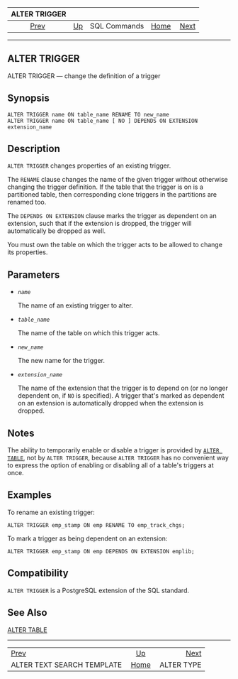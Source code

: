 <!--?xml version="1.0" encoding="UTF-8" standalone="no"?-->

|                          ALTER TRIGGER                         |                                        |              |                                                       |                                          |
| :------------------------------------------------------------: | :------------------------------------- | :----------: | ----------------------------------------------------: | ---------------------------------------: |
| [Prev](sql-altertstemplate.html "ALTER TEXT SEARCH TEMPLATE")  | [Up](sql-commands.html "SQL Commands") | SQL Commands | [Home](index.html "PostgreSQL 17devel Documentation") |  [Next](sql-altertype.html "ALTER TYPE") |

***

[]()

## ALTER TRIGGER

ALTER TRIGGER — change the definition of a trigger

## Synopsis

    ALTER TRIGGER name ON table_name RENAME TO new_name
    ALTER TRIGGER name ON table_name [ NO ] DEPENDS ON EXTENSION extension_name

## Description

`ALTER TRIGGER` changes properties of an existing trigger.

The `RENAME` clause changes the name of the given trigger without otherwise changing the trigger definition. If the table that the trigger is on is a partitioned table, then corresponding clone triggers in the partitions are renamed too.

The `DEPENDS ON EXTENSION` clause marks the trigger as dependent on an extension, such that if the extension is dropped, the trigger will automatically be dropped as well.

You must own the table on which the trigger acts to be allowed to change its properties.

## Parameters

*   *`name`*

    The name of an existing trigger to alter.

*   *`table_name`*

    The name of the table on which this trigger acts.

*   *`new_name`*

    The new name for the trigger.

*   *`extension_name`*

    The name of the extension that the trigger is to depend on (or no longer dependent on, if `NO` is specified). A trigger that's marked as dependent on an extension is automatically dropped when the extension is dropped.

## Notes

The ability to temporarily enable or disable a trigger is provided by [`ALTER TABLE`](sql-altertable.html "ALTER TABLE"), not by `ALTER TRIGGER`, because `ALTER TRIGGER` has no convenient way to express the option of enabling or disabling all of a table's triggers at once.

## Examples

To rename an existing trigger:

    ALTER TRIGGER emp_stamp ON emp RENAME TO emp_track_chgs;

To mark a trigger as being dependent on an extension:

    ALTER TRIGGER emp_stamp ON emp DEPENDS ON EXTENSION emplib;

## Compatibility

`ALTER TRIGGER` is a PostgreSQL extension of the SQL standard.

## See Also

[ALTER TABLE](sql-altertable.html "ALTER TABLE")

***

|                                                                |                                                       |                                          |
| :------------------------------------------------------------- | :---------------------------------------------------: | ---------------------------------------: |
| [Prev](sql-altertstemplate.html "ALTER TEXT SEARCH TEMPLATE")  |         [Up](sql-commands.html "SQL Commands")        |  [Next](sql-altertype.html "ALTER TYPE") |
| ALTER TEXT SEARCH TEMPLATE                                     | [Home](index.html "PostgreSQL 17devel Documentation") |                               ALTER TYPE |

